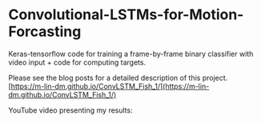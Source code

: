 # Convolutional-LSTMs-for-Motion-Forcasting
Keras-tensorflow code for training a frame-by-frame binary classifier with video input + code for computing targets.

Please see the blog posts for a detailed description of this project.
[https://m-lin-dm.github.io/ConvLSTM_Fish_1/](https://m-lin-dm.github.io/ConvLSTM_Fish_1/)

YouTube video presenting my results:
